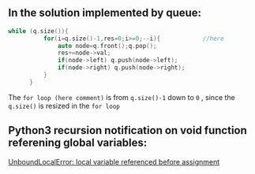 ## In the solution implemented by queue:
  ```cpp
  while (q.size()){
            for(i=q.size()-1,res=0;i>=0;--i){            //here
                auto node=q.front();q.pop();
                res+=node->val;
                if(node->left) q.push(node->left);
                if(node->right) q.push(node->right);
            }
        }
  ```
  The ```for loop (here comment)``` is from ```q.size()-1``` down to ```0``` , since the ```q.size()``` is resized in the ```for loop```


## Python3 recursion notification on void function referening global variables:
  [UnboundLocalError: local variable referenced before assignment](https://blog.csdn.net/yuli_dai/article/details/9326773)
  
